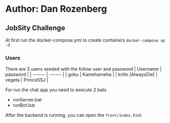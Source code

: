 # Author: Dan Rozenberg
## JobSity Challenge

At first run the docker-compose.yml to create containers
`docker-compose up -d`

### Users
There are 3 users seeded with the follow user and password
| Username | password |
| ------ | ------ |
| goku | Kamehameha |
| krilin |AlwaysDie|
| vegeta | PrinceSSJ |

For run the chat app you need to execute 2 bats
- runServer.bat
- runBot.bat

After the backend is running, you can open the `front/index.html`
